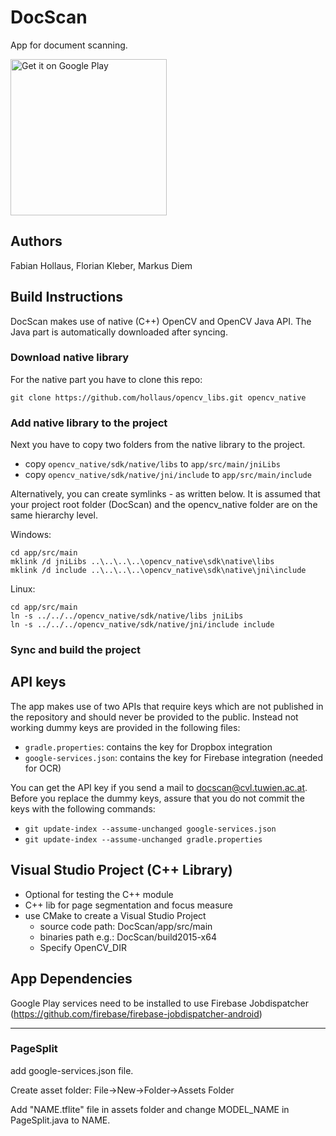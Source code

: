 # DocScan
App for document scanning.

<a href='https://play.google.com/store/apps/details?id=at.ac.tuwien.caa.docscan&pcampaignid=MKT-Other-global-all-co-prtnr-py-PartBadge-Mar2515-1'><img alt='Get it on Google Play' src='https://play.google.com/intl/en_us/badges/images/generic/en_badge_web_generic.png' width="250px"/></a>

## Authors
Fabian Hollaus,
Florian Kleber,
Markus Diem

## Build Instructions
DocScan makes use of native (C++) OpenCV and OpenCV Java API. The Java part is automatically downloaded after syncing.
### Download native library
For the native part you have to clone this repo:

```shell
git clone https://github.com/hollaus/opencv_libs.git opencv_native
```
### Add native library to the project
Next you have to copy two folders from the native library to the project.
- copy `opencv_native/sdk/native/libs` to `app/src/main/jniLibs`
- copy `opencv_native/sdk/native/jni/include` to `app/src/main/include`

Alternatively, you can create symlinks - as written below. It is assumed that your project root folder (DocScan) and the opencv_native folder are on the same hierarchy level.

Windows:

```shell
cd app/src/main
mklink /d jniLibs ..\..\..\..\opencv_native\sdk\native\libs
mklink /d include ..\..\..\..\opencv_native\sdk\native\jni\include
```

Linux:
```shell
cd app/src/main
ln -s ../../../opencv_native/sdk/native/libs jniLibs
ln -s ../../../opencv_native/sdk/native/jni/include include
```


### Sync and build the project

## API keys
The app makes use of two APIs that require keys which are not published in the repository and should never be provided to the public. Instead not working dummy keys are provided in the following files:
- `gradle.properties`: contains the key for Dropbox integration
- `google-services.json`: contains the key for Firebase integration (needed for OCR)

You can get the API key if you send a mail to docscan@cvl.tuwien.ac.at. Before you replace the dummy keys, assure that you do not commit the keys with the following commands:
- `git update-index --assume-unchanged google-services.json`
- `git update-index --assume-unchanged gradle.properties`

## Visual Studio Project (C++ Library)
- Optional for testing the C++ module
- C++ lib for page segmentation and focus measure
- use CMake to create a Visual Studio Project
  - source code path: DocScan/app/src/main
  - binaries path e.g.: DocScan/build2015-x64
  - Specify OpenCV_DIR

## App Dependencies
Google Play services need to be installed to use Firebase Jobdispatcher (https://github.com/firebase/firebase-jobdispatcher-android)

-------------------------------------------------------

### PageSplit

add google-services.json file.

Create asset folder: File->New->Folder->Assets Folder

Add "NAME.tflite" file in assets folder and change MODEL_NAME in PageSplit.java to NAME.
